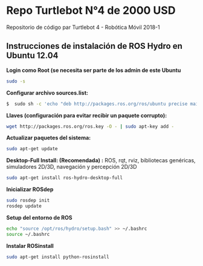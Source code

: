 # Repo Turtlebot N°4 de 2000 USD
Repositorio de código par Turtlebot 4 - Robótica Móvil 2018-1

## Instrucciones de instalación de ROS Hydro en Ubuntu 12.04
**Login como Root (se necesita ser parte de los admin de este Ubuntu**
```sh
sudo -s
```
**Configurar archivo sources.list:**
```sh
$  sudo sh -c 'echo "deb http://packages.ros.org/ros/ubuntu precise main" > /etc/apt/sources.list.d/ros-latest.list'
```
**Llaves (configuración para evitar recibir un paquete corrupto):**
```sh
wget http://packages.ros.org/ros.key -O - | sudo apt-key add -
```
**Actualizar paquetes del sistema:**
```sh
sudo apt-get update
```
**Desktop-Full Install: (Recomendada) :** ROS, rqt, rviz, bibliotecas genéricas, simuladores 2D/3D, navegación y percepción 2D/3D
```sh
sudo apt-get install ros-hydro-desktop-full
```
**Inicializar ROSdep**
```sh
sudo rosdep init
rosdep update
```
**Setup del entorno de ROS**
```sh
echo "source /opt/ros/hydro/setup.bash" >> ~/.bashrc
source ~/.bashrc
```
**Instalar ROSinstall**
```sh
sudo apt-get install python-rosinstall
```
